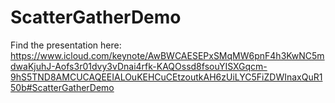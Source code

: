 # ScatterGatherDemo

Find the presentation here:
https://www.icloud.com/keynote/AwBWCAESEPxSMqMW6pnF4h3KwNC5mdwaKjuhJ-Aofs3r01dvy3vDnai4rfk-KAQOssd8fsouYISXGqcm-9hS5TND8AMCUCAQEEIALOuKEHCuCEtzoutkAH6zUiLYC5FiZDWInaxQuR150b#ScatterGatherDemo
